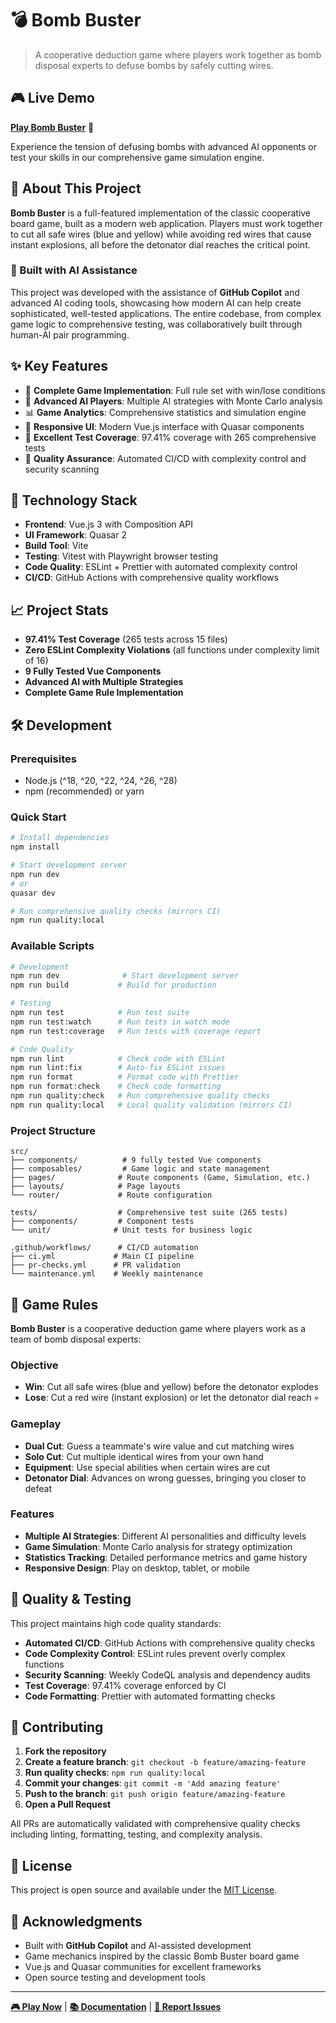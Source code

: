 # 💣 Bomb Buster

> A cooperative deduction game where players work together as bomb disposal experts to defuse bombs by safely cutting wires.

## 🎮 Live Demo

**[Play Bomb Buster](https://julienreichel.github.io/bomb-buster/)** 🚀

Experience the tension of defusing bombs with advanced AI opponents or test your skills in our comprehensive game simulation engine.

## 🎯 About This Project

**Bomb Buster** is a full-featured implementation of the classic cooperative board game, built as a modern web application. Players must work together to cut all safe wires (blue and yellow) while avoiding red wires that cause instant explosions, all before the detonator dial reaches the critical point.

### 🤖 Built with AI Assistance

This project was developed with the assistance of **GitHub Copilot** and advanced AI coding tools, showcasing how modern AI can help create sophisticated, well-tested applications. The entire codebase, from complex game logic to comprehensive testing, was collaboratively built through human-AI pair programming.

## ✨ Key Features

- 🎲 **Complete Game Implementation**: Full rule set with win/lose conditions
- 🤖 **Advanced AI Players**: Multiple AI strategies with Monte Carlo analysis
- 📊 **Game Analytics**: Comprehensive statistics and simulation engine
- 🎨 **Responsive UI**: Modern Vue.js interface with Quasar components
- 🧪 **Excellent Test Coverage**: 97.41% coverage with 265 comprehensive tests
- 🔧 **Quality Assurance**: Automated CI/CD with complexity control and security scanning

## 🚀 Technology Stack

- **Frontend**: Vue.js 3 with Composition API
- **UI Framework**: Quasar 2
- **Build Tool**: Vite
- **Testing**: Vitest with Playwright browser testing
- **Code Quality**: ESLint + Prettier with automated complexity control
- **CI/CD**: GitHub Actions with comprehensive quality workflows

## 📈 Project Stats

- **97.41% Test Coverage** (265 tests across 15 files)
- **Zero ESLint Complexity Violations** (all functions under complexity limit of 16)
- **9 Fully Tested Vue Components**
- **Advanced AI with Multiple Strategies**
- **Complete Game Rule Implementation**

## 🛠️ Development

### Prerequisites

- Node.js (^18, ^20, ^22, ^24, ^26, ^28)
- npm (recommended) or yarn

### Quick Start

```bash
# Install dependencies
npm install

# Start development server
npm run dev
# or
quasar dev

# Run comprehensive quality checks (mirrors CI)
npm run quality:local
```

### Available Scripts

```bash
# Development
npm run dev              # Start development server
npm run build           # Build for production

# Testing
npm run test            # Run test suite
npm run test:watch      # Run tests in watch mode
npm run test:coverage   # Run tests with coverage report

# Code Quality
npm run lint            # Check code with ESLint
npm run lint:fix        # Auto-fix ESLint issues
npm run format          # Format code with Prettier
npm run format:check    # Check code formatting
npm run quality:check   # Run comprehensive quality checks
npm run quality:local   # Local quality validation (mirrors CI)
```

### Project Structure

```
src/
├── components/          # 9 fully tested Vue components
├── composables/         # Game logic and state management
├── pages/              # Route components (Game, Simulation, etc.)
├── layouts/            # Page layouts
└── router/             # Route configuration

tests/                  # Comprehensive test suite (265 tests)
├── components/         # Component tests
└── unit/              # Unit tests for business logic

.github/workflows/      # CI/CD automation
├── ci.yml             # Main CI pipeline
├── pr-checks.yml      # PR validation
└── maintenance.yml    # Weekly maintenance
```

## 🎯 Game Rules

**Bomb Buster** is a cooperative deduction game where players work as a team of bomb disposal experts:

### Objective

- **Win**: Cut all safe wires (blue and yellow) before the detonator explodes
- **Lose**: Cut a red wire (instant explosion) or let the detonator dial reach 💀

### Gameplay

- **Dual Cut**: Guess a teammate's wire value and cut matching wires
- **Solo Cut**: Cut multiple identical wires from your own hand
- **Equipment**: Use special abilities when certain wires are cut
- **Detonator Dial**: Advances on wrong guesses, bringing you closer to defeat

### Features

- **Multiple AI Strategies**: Different AI personalities and difficulty levels
- **Game Simulation**: Monte Carlo analysis for strategy optimization
- **Statistics Tracking**: Detailed performance metrics and game history
- **Responsive Design**: Play on desktop, tablet, or mobile

## 🔧 Quality & Testing

This project maintains high code quality standards:

- **Automated CI/CD**: GitHub Actions with comprehensive quality checks
- **Code Complexity Control**: ESLint rules prevent overly complex functions
- **Security Scanning**: Weekly CodeQL analysis and dependency audits
- **Test Coverage**: 97.41% coverage enforced by CI
- **Code Formatting**: Prettier with automated formatting checks

## 🤝 Contributing

1. **Fork the repository**
2. **Create a feature branch**: `git checkout -b feature/amazing-feature`
3. **Run quality checks**: `npm run quality:local`
4. **Commit your changes**: `git commit -m 'Add amazing feature'`
5. **Push to the branch**: `git push origin feature/amazing-feature`
6. **Open a Pull Request**

All PRs are automatically validated with comprehensive quality checks including linting, formatting, testing, and complexity analysis.

## 📄 License

This project is open source and available under the [MIT License](LICENSE).

## 🙏 Acknowledgments

- Built with **GitHub Copilot** and AI-assisted development
- Game mechanics inspired by the classic Bomb Buster board game
- Vue.js and Quasar communities for excellent frameworks
- Open source testing and development tools

---

**[🎮 Play Now](https://julienreichel.github.io/bomb-buster/)** | **[📚 Documentation](docs/)** | **[🐛 Report Issues](https://github.com/julienreichel/bomb-buster/issues)**
